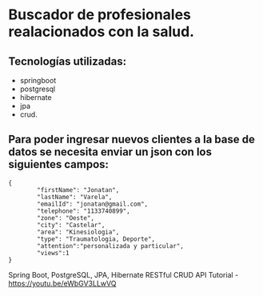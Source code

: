 
# Buscador de profesionales realacionados con la salud.
## Tecnologías utilizadas:
- springboot
- postgresql
- hibernate
- jpa
- crud.

## Para poder ingresar nuevos clientes a la base de datos se necesita enviar un json con los siguientes campos:

```
{
        "firstName": "Jonatan",
        "lastName": "Varela",
        "emailId": "jonatan@gmail.com",
        "telephone": "1133740899",
        "zone": "Oeste",
        "city": "Castelar",
        "area": "Kinesiologia",
        "type": "Traumatologia, Deporte",
        "attention":"personalizada y particular",
        "views":1
}
```
Spring Boot, PostgreSQL, JPA, Hibernate RESTful CRUD API Tutorial - https://youtu.be/eWbGV3LLwVQ
